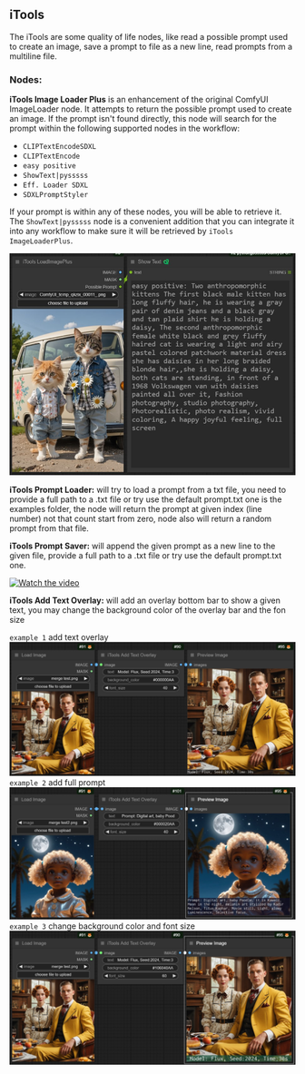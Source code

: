 ## iTools
The iTools are some quality of life nodes, like read a possible prompt used to create an image, save a prompt to file as a new line, read prompts from a multiline file.

### Nodes:
**iTools Image Loader Plus** is an enhancement of the original ComfyUI ImageLoader node. It attempts to return the possible prompt used to create an image. If the prompt isn't found directly, this node will search for the prompt within the following supported nodes in the workflow:

  - `CLIPTextEncodeSDXL`
  - `CLIPTextEncode`
  - `easy positive`
  - `ShowText|pysssss`
  - `Eff. Loader SDXL`
  - `SDXLPromptStyler`

If your prompt is within any of these nodes, you will be able to retrieve it. The `ShowText|pysssss` node is a convenient addition that you can integrate it into any workflow to make sure it will be retrieved by `iTools ImageLoaderPlus`.

![iTools ImageLoaderPlus](examples/Screenshot1.jpg)

**iTools Prompt Loader:** will try to load a prompt from a txt file, you need to provide a full path to a .txt file or try use the default prompt.txt one is the examples folder, the node will return the prompt at given index (line number) not that count start from zero, node also will return a random prompt from that file.

**iTools Prompt Saver:** will append the given prompt as a new line to the given file, provide a full path to a .txt file or try use the default prompt.txt one.

[![Watch the video](https://github.com/user-attachments/assets/22af7830-066f-498e-a90f-0513b56fa343)](https://github.com/user-attachments/assets/22af7830-066f-498e-a90f-0513b56fa343)

**iTools Add Text Overlay:** will add an overlay bottom bar to show a given text, you may change the background color of the overlay bar and the fon size

`example 1` add text overlay
![iTools Add Text Overlay](examples/Screenshot2.jpg)
`example 2` add full prompt
![iTools Add Text Overlay](examples/Screenshot4.jpg)
`example 3` change background color and font size
![iTools Add Text Overlay](examples/Screenshot3.jpg)